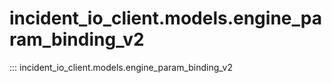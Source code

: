 # incident_io_client.models.engine_param_binding_v2

::: incident_io_client.models.engine_param_binding_v2
